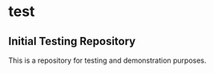 # test
Initial Testing Repository
---

This is a repository for testing and demonstration purposes.
